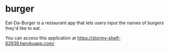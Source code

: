 # burger
Eat-Da-Burger is a restaurant app that lets users input the names of burgers they'd like to eat.

You can access this application at https://stormy-shelf-62939.herokuapp.com/